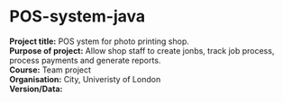 # POS-system-java

**Project title:** POS ystem for photo printing shop.  
**Purpose of project:** Allow shop staff to create jonbs, track job process, process payments and generate reports.  
**Course:** Team project  
**Organisation:** City, Univeristy of London    
**Version/Data:**    
